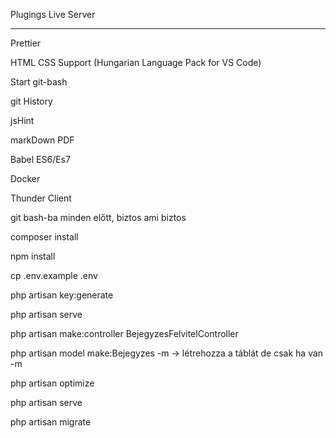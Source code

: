 Plugings
Live Server
***
Prettier

HTML CSS Support (Hungarian Language Pack for VS Code)

Start git-bash

git History

jsHint

markDown PDF

Babel ES6/Es7

Docker

Thunder Client

git bash-ba minden előtt, biztos ami biztos

composer install

npm install

cp .env.example .env

php artisan key:generate

php artisan serve

php artisan make:controller BejegyzesFelvitelController

php artisan model make:Bejegyzes -m -> létrehozza a táblát de csak ha van -m

php artisan optimize

php artisan serve

php artisan migrate

